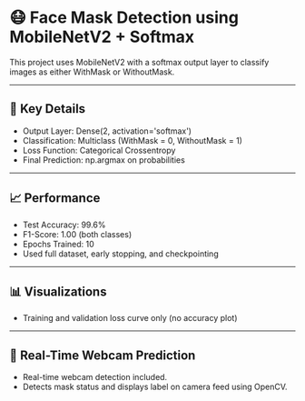 # 😷 Face Mask Detection using MobileNetV2 + Softmax

This project uses MobileNetV2 with a softmax output layer to classify images as either WithMask or WithoutMask.

---

## 🔧 Key Details

- Output Layer: Dense(2, activation='softmax')
- Classification: Multiclass (WithMask = 0, WithoutMask = 1)
- Loss Function: Categorical Crossentropy
- Final Prediction: np.argmax on probabilities

---

## 📈 Performance

- Test Accuracy: 99.6%
- F1-Score: 1.00 (both classes)
- Epochs Trained: 10
- Used full dataset, early stopping, and checkpointing

---

## 📊 Visualizations

- Training and validation loss curve only (no accuracy plot)

---

## 🎥 Real-Time Webcam Prediction

- Real-time webcam detection included.
- Detects mask status and displays label on camera feed using OpenCV.
